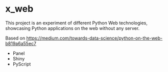 # x_web

This project is an experiment of different Python Web technologies, showcasing Python applications on the web without any server.

Based on https://medium.com/towards-data-science/python-on-the-web-b819a6a55ec7

* Panel
* Shiny
* PyScript

